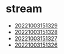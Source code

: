# stream
- [20221003151329](/zet/20221003151329/README.md)
- [20221003151328](/zet/20221003151328/README.md)
- [20221003151327](/zet/20221003151327/README.md)
- [20221003151326](/zet/20221003151326/README.md)

